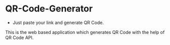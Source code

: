 # QR-Code-Generator
- Just paste your link and generate QR Code.

This is the web based application which generates QR Code with the help of QR Code API.
